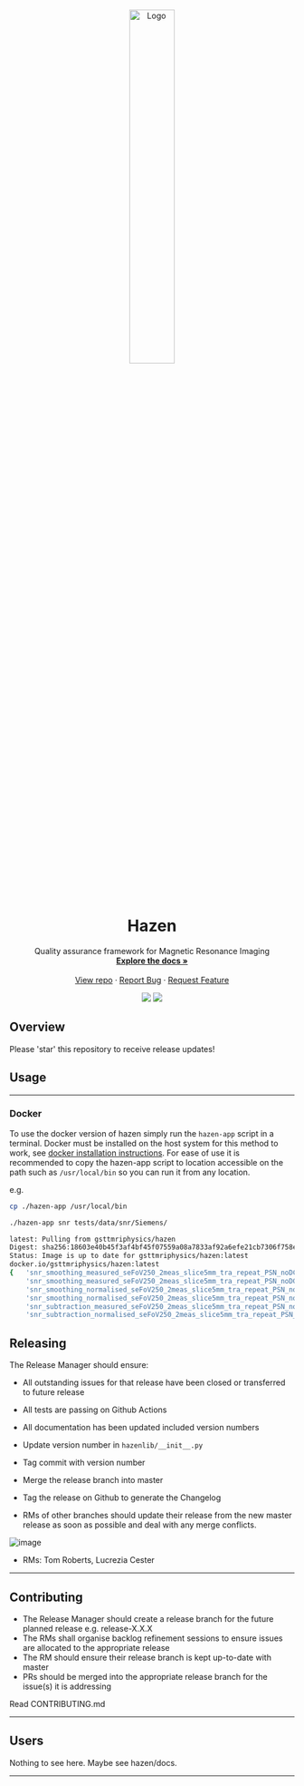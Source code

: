 <!-- PROJECT HEADING -->
<br />
<p align="center">
<a href="https://github.com/github_username/repo_name">
    <img src="https://raw.githubusercontent.com/GSTT-CSC/gstt-csc.github.io/main/assets/transparent-CSC-logo-cropped.png" alt="Logo" width="40%">
  </a>
<h1 align="center">Hazen</h1>
<p align="center">
Quality assurance framework for Magnetic Resonance Imaging
<br />
<a href="https://github.com/github_username/repo_name"><strong>Explore the docs »</strong></a>
<br />
<br />
<a href="https://github.com/GSTT-CSC/hazen">View repo</a>
·
<a href="https://github.com/GSTT-CSC/hazen/issues">Report Bug</a>
·
<a href="https://github.com/GSTT-CSC/hazen/issues">Request Feature</a>
</p>
<p align="center">
  <img src="https://github.com/GSTT-CSC/hazen/actions/workflows/tests_release.yml/badge.svg?branch=master">
  <img src="https://img.shields.io/endpoint?url=https://gist.githubusercontent.com/laurencejackson/ba102d5f3e592fcd50451c2eff8a803d/raw/hazen_pytest-coverage-comment.json">
</p>

## Overview

Please 'star' this repository to receive release updates!




## Usage

---
### Docker
To use the docker version of hazen simply run the `hazen-app` script in a terminal. Docker must be installed on the host 
system for this method to work, see [docker installation instructions](https://docs.docker.com/engine/install).
For ease of use it is recommended to copy the hazen-app script to location accessible on the path such as `/usr/local/bin` 
so you can run it from any location.

e.g.
```bash
cp ./hazen-app /usr/local/bin

./hazen-app snr tests/data/snr/Siemens/

latest: Pulling from gsttmriphysics/hazen
Digest: sha256:18603e40b45f3af4bf45f07559a08a7833af92a6efe21cb7306f758e8eeab24a
Status: Image is up to date for gsttmriphysics/hazen:latest
docker.io/gsttmriphysics/hazen:latest
{   'snr_smoothing_measured_seFoV250_2meas_slice5mm_tra_repeat_PSN_noDC_2_1': 191.16,
    'snr_smoothing_measured_seFoV250_2meas_slice5mm_tra_repeat_PSN_noDC_3_1': 195.58,
    'snr_smoothing_normalised_seFoV250_2meas_slice5mm_tra_repeat_PSN_noDC_2_1': 1866.09,
    'snr_smoothing_normalised_seFoV250_2meas_slice5mm_tra_repeat_PSN_noDC_3_1': 1909.2,
    'snr_subtraction_measured_seFoV250_2meas_slice5mm_tra_repeat_PSN_noDC_2_1': 220.73,
    'snr_subtraction_normalised_seFoV250_2meas_slice5mm_tra_repeat_PSN_noDC_2_1': 2154.69}
```

## Releasing
The Release Manager should ensure:
- All outstanding issues for that release have been closed or transferred to future release
- All tests are passing on Github Actions
- All documentation has been updated included version numbers
- Update version number in `hazenlib/__init__.py`
- Tag commit with version number 
- Merge the release branch into master
- Tag the release on Github to generate the Changelog

- RMs of other branches should update their release from the new master release as soon as possible and deal with any merge conflicts.


![image](https://user-images.githubusercontent.com/19840489/143266366-06e33949-12c7-44b4-9ed7-c0a795b5d492.png)

- RMs: Tom Roberts, Lucrezia Cester


---

## Contributing
- The Release Manager should create a release branch for the future planned release e.g. release-X.X.X
- The RMs shall organise backlog refinement sessions to ensure issues are allocated to the appropriate release
- The RM should ensure their release branch is kept up-to-date with master
- PRs should be merged into the appropriate release branch for the issue(s) it is addressing

Read CONTRIBUTING.md

---

## Users

Nothing to see here. Maybe see hazen/docs.

---
